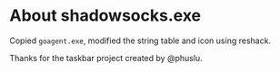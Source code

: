# About shadowsocks.exe

Copied `goagent.exe`, modified the string table and icon using reshack.

Thanks for the taskbar project created by @phuslu.
